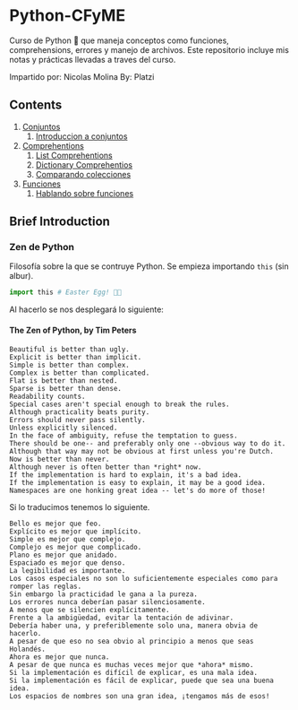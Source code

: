 # Python-CFyME

Curso de Python 🐍 que maneja conceptos como funciones, comprehensions, errores y manejo de archivos. Este repositorio incluye mis notas y prácticas llevadas a traves del curso.

Impartido por: Nicolas Molina
By: Platzi

## Contents

1. [Conjuntos](./01%20Conjuntos/)
    1. [Introduccion a conjuntos](./01%20Conjuntos/Conjuntos.md)
2. [Comprehentions](./02%20Comprehentions/)
    1. [List Comprehentions](./02%20Comprehentions/List%20Comprehention.md)
    2. [Dictionary Comprehentios](./02%20Comprehentions/Dictionary%20Comprehentions.md)
    3. [Comparando colecciones](./02%20Comprehentions/List-Tuple-Set.md)
3. [Funciones](./03%20Funciones/)
    1. [Hablando sobre funciones](./03%20Funciones/Funciones.md)

## Brief Introduction

### Zen de Python

Filosofía sobre la que se contruye Python. Se empieza importando `this` (sin albur).

```python
import this # Easter Egg! 🐰🥚
```

Al hacerlo se nos desplegará lo siguiente:

#### The Zen of Python, by Tim Peters

```text
Beautiful is better than ugly.
Explicit is better than implicit.
Simple is better than complex.
Complex is better than complicated.
Flat is better than nested.
Sparse is better than dense.
Readability counts.
Special cases aren't special enough to break the rules.
Although practicality beats purity.
Errors should never pass silently.
Unless explicitly silenced.
In the face of ambiguity, refuse the temptation to guess.
There should be one-- and preferably only one --obvious way to do it.
Although that way may not be obvious at first unless you're Dutch.
Now is better than never.
Although never is often better than *right* now.
If the implementation is hard to explain, it's a bad idea.
If the implementation is easy to explain, it may be a good idea.
Namespaces are one honking great idea -- let's do more of those!
```

Si lo traducimos tenemos lo siguiente.

```text
Bello es mejor que feo.
Explícito es mejor que implícito.
Simple es mejor que complejo.
Complejo es mejor que complicado.
Plano es mejor que anidado.
Espaciado es mejor que denso.
La legibilidad es importante.
Los casos especiales no son lo suficientemente especiales como para romper las reglas.
Sin embargo la practicidad le gana a la pureza.
Los errores nunca deberían pasar silenciosamente.
A menos que se silencien explícitamente.
Frente a la ambigüedad, evitar la tentación de adivinar.
Debería haber una, y preferiblemente solo una, manera obvia de hacerlo.
A pesar de que eso no sea obvio al principio a menos que seas Holandés.
Ahora es mejor que nunca.
A pesar de que nunca es muchas veces mejor que *ahora* mismo.
Si la implementación es difícil de explicar, es una mala idea.
Si la implementación es fácil de explicar, puede que sea una buena idea.
Los espacios de nombres son una gran idea, ¡tengamos más de esos!
```
